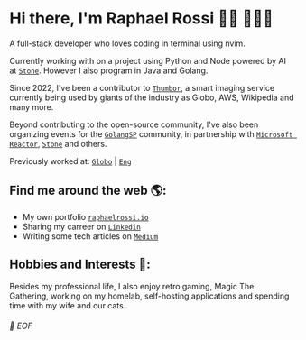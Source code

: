 # Hi there, I'm Raphael Rossi 👋🏻 👨🏻‍💻

A full-stack developer who loves coding in terminal using nvim.

Currently working with on a project using Python and Node powered by AI at
[`Stone`](https://github.com/stone-payments). However I also program in Java
and Golang.

Since 2022, I've been a contributor to
[`Thumbor`](https://github.com/thumbor/thumbor), a smart imaging service
currently being used by giants of the industry as Globo, AWS, Wikipedia and
many more.

Beyond contributing to the open-source community, I've also been organizing
events for the [`GolangSP`](https://www.meetup.com/golangbr/) community, in
partnership with [`Microsoft
Reactor`](https://developer.microsoft.com/pt-br/reactor/),
[`Stone`](https://jornada.stone.com.br/) and others.

Previously worked at:
[`Globo`](https://github.com/globocom) |
[`Eng`](https://www.engdb.com.br/)

## Find me around the web 🌎:
- My own portfolio [`raphaelrossi.io`](https://raphaelrossi.io)
- Sharing my carreer on [`Linkedin`](https://www.linkedin.com/in/rapha-rossi/)
- Writing some tech articles on [`Medium`](https://medium.com/@rapha-rossi)

## Hobbies and Interests 🎨:
Besides my professional life, I also enjoy retro gaming, Magic The Gathering,
working on my homelab, self-hosting applications and spending time with my wife
and our cats.

###### 💾 EOF
